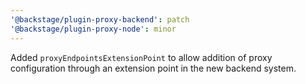 ```yaml
---
'@backstage/plugin-proxy-backend': patch
'@backstage/plugin-proxy-node': minor
---
```


Added `proxyEndpointsExtensionPoint` to allow addition of proxy configuration through an extension point in the new backend system.
